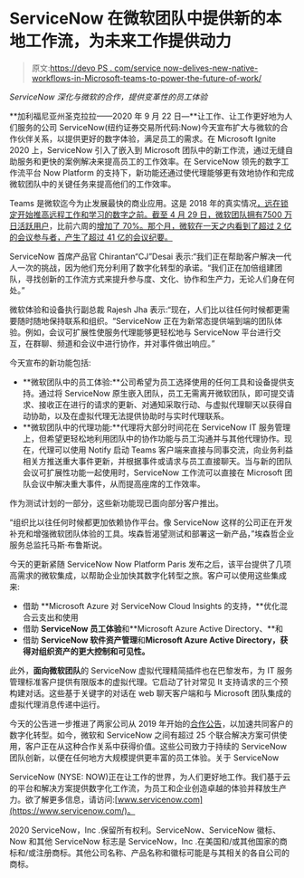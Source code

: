 # ServiceNow 在微软团队中提供新的本地工作流，为未来工作提供动力

> 原文:[https://devo PS . com/service now-delives-new-native-workflows-in-Microsoft-teams-to-power-the-future-of-work/](https://devops.com/servicenow-delivers-new-native-workflows-in-microsoft-teams-to-power-the-future-of-work/)

*ServiceNow 深化与微软的合作，提供变革性的员工体验*

**加利福尼亚州圣克拉拉——2020 年 9 月 22 日—**让工作、让工作更好地为人们服务的公司 ServiceNow(纽约证券交易所代码:Now)今天宣布扩大与微软的合作伙伴关系，以提供更好的数字体验，满足员工的需求。在 Microsoft Ignite 2020 上，ServiceNow 引入了嵌入到 Microsoft 团队中的新工作流，通过无缝自助服务和更快的案例解决来提高员工的工作效率。在 ServiceNow 领先的数字工作流平台 Now Platform 的支持下，新功能还通过使代理能够更有效地协作和完成微软团队中的关键任务来提高他们的工作效率。

Teams 是微软迄今为止发展最快的商业应用。这是 2018 年的真实情况[，远在锁定开始推高远程工作和学习的数字之前。截至 4 月 29 日，微软团队拥有](https://venturebeat.com/2018/09/24/microsoft-teams-is-now-used-by-329000-organizations-up-from-200000-in-march/)[7500 万日活跃用户](https://venturebeat.com/2020/04/29/microsoft-teams-passes-75-million-daily-active-users/)，比前六周的[增加了 70%。那个月，微软在一天之内看到了超过 2 亿的会议参与者，产生了超过 41 亿的会议纪要。](https://venturebeat.com/2019/11/19/microsoft-teams-passes-20-million-daily-users-up-more-than-half-in-4-months/)

ServiceNow 首席产品官 Chirantan“CJ”Desai 表示:“我们正在帮助客户解决一代人一次的挑战，因为他们充分利用了数字化转型的承诺。“我们正在加倍组建团队，寻找创新的工作流方式来提升参与度、文化、协作和生产力，无论人们身在何处。”

微软体验和设备执行副总裁 Rajesh Jha 表示:“现在，人们比以往任何时候都更需要随时随地保持联系和组织。“ServiceNow 正在为新常态提供端到端的团队体验。例如，会议可扩展性使服务代理能够更轻松地与 ServiceNow 平台进行交互，在群聊、频道和会议中进行协作，并对事件做出响应。”

今天宣布的新功能包括:

*   **微软团队中的员工体验:**公司希望为员工选择使用的任何工具和设备提供支持。通过将 ServiceNow 原生嵌入团队，员工无需离开微软团队，即可提交请求、接收正在进行的请求的更新、对通知采取行动、与虚拟代理聊天以获得自动协助，以及在虚拟代理无法提供协助时与实时代理联系。
*   **微软团队中的代理功能:**代理将大部分时间花在 ServiceNow IT 服务管理上，但希望更轻松地利用团队中的协作功能与员工沟通并与其他代理协作。现在，代理可以使用 Notify 启动 Teams 客户端来直接与同事交流，向业务利益相关方推送重大事件更新，并根据事件或请求与员工直接聊天。当与新的团队会议可扩展性功能一起使用时，ServiceNow 工作流可以直接在 Microsoft 团队会议中解决重大事件，从而提高座席的工作效率。

作为测试计划的一部分，这些新功能现已面向部分客户推出。

“组织比以往任何时候都更加依赖协作平台。像 ServiceNow 这样的公司正在开发补充和增强微软团队体验的工具。埃森哲渴望测试和部署这一新产品，”埃森哲企业服务总监托马斯·布鲁斯说。

今天的更新紧随 ServiceNow Now Platform Paris 发布之后，该平台提供了几项高需求的微软集成，以帮助企业加快其数字化转型之旅。客户可以使用这些集成来:

*   借助 **Microsoft Azure 对 ServiceNow Cloud Insights 的支持，**优化混合云支出和使用
*   借助 **ServiceNow 员工体验**和**Microsoft Azure Active Directory、**和
*   借助 **ServiceNow 软件资产管理**和**Microsoft Azure Active Directory，获得对组织资产的更大控制和可见性。**

此外，**面向微软团队**的 ServiceNow 虚拟代理精简插件也在巴黎发布，为 IT 服务管理标准客户提供有限版本的虚拟代理。它启动了针对常见 It 支持请求的三个预构建对话。这些基于关键字的对话在 web 聊天客户端和与 Microsoft 团队集成的虚拟代理消息传递中运行。

今天的公告进一步推进了两家公司从 2019 年开始的[合作公告](https://www.servicenow.com/company/media/press-room/microsoft-and-servicenow-announce-strategic-partnership.html)，以加速共同客户的数字化转型。如今，微软和 ServiceNow 之间有超过 25 个联合解决方案可供使用，客户正在从这种合作关系中获得价值。这些公司致力于持续的 ServiceNow 团队创新，以便在任何地方大规模提供更丰富的员工体验。关于 ServiceNow

ServiceNow (NYSE: NOW)正在让工作的世界，为人们更好地工作。我们基于云的平台和解决方案提供数字化工作流，为员工和企业创造卓越的体验并释放生产力。欲了解更多信息，请访问:[www.servicenow.com](https://www.servicenow.com/)。

2020 ServiceNow，Inc .保留所有权利。ServiceNow、ServiceNow 徽标、Now 和其他 ServiceNow 标志是 ServiceNow，Inc .在美国和/或其他国家的商标和/或注册商标。其他公司名称、产品名称和徽标可能是与其相关的各自公司的商标。